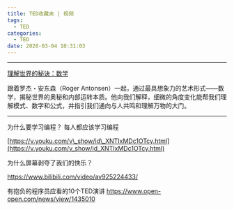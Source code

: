 ```yaml
---
title: TED收藏夹 | 视频
tags:
  - TED
categories:
  - TED
date: 2020-03-04 10:31:03
---
```


* * *

[理解世界的秘诀：数学](https://www.bilibili.com/video/av8075494?from=search&seid=16957981070641973847)

<!--more-->

跟着罗杰・安东森（Roger Antonsen）一起，通过最具想象力的艺术形式——数学，揭秘世界的奥秘和内部运转本质。他向我们解释，细微的角度变化能帮我们理解模式、数字和公式，并指引我们通向与人共鸣和理解万物的大门。

* * *

为什么要学习编程？ 每人都应该学习编程

[https://v.youku.com/v\_show/id\_XNTIxMDc1OTcy.html](https://v.youku.com/v_show/id_XNTIxMDc1OTcy.html)

为什么屏幕剥夺了我们的快乐？

https://www.bilibili.com/video/av925224433/

有抱负的程序员应看的10个TED演讲
https://www.open-open.com/news/view/1435010
